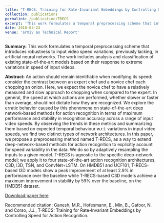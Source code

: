 ```yaml
---
title: "T-RECS: Training for Rate-Invariant Embeddings by Controlling Speed for Action Recognition"
collection: publications
permalink: /publication/TRECS
excerpt: 'This work formulates a temporal preprocessing scheme that introduces robustness to input video speed variations, previously lacking, in artificial neural networks. The work includes analysis and classification of existing state-of-the-art models based on their response to extreme variations in speed of input videos.'
date: 2018-03-23
venue: 'arXiv as Technical Report'
---
```

<b>Summary:</b>  This work formulates a temporal preprocessing scheme that introduces robustness to input video speed variations, previously lacking, in artificial neural networks. The work includes analysis and classification of existing state-of-the-art models based on their response to extreme variations in speed of input videos.

<b>Abstract:</b> An action should remain identifiable when modifying its speed: consider the contrast between an expert chef and a novice chef each chopping an onion. Here, we expect the novice chef to have a relatively measured and slow approach to chopping when compared to the expert. In general, the speed at which actions are performed, whether slower or faster than average, should not dictate how they are recognized. We explore the erratic behavior caused by this phenomena on state-of-the-art deep network-based methods for action recognition in terms of maximum performance and stability in recognition accuracy across a range of input video speeds. By observing the trends in these metrics and summarizing them based on expected temporal behaviour w.r.t. variations in input video speeds, we find two distinct types of network architectures. In this paper, we propose a preprocessing method named T-RECS, as a way to extend deep-network-based methods for action recognition to explicitly account for speed variability in the data. We do so by adaptively resampling the inputs to a given model. T-RECS is agnostic to the specific deep-network model; we apply it to four state-of-the-art action recognition architectures, C3D, I3D, TSN, and ConvNet+LSTM. On HMDB51 and UCF101, T-RECS-based I3D models show a peak improvement of at least 2.9% in performance over the baseline while T-RECS-based C3D models achieve a maximum improvement in stability by 59% over the baseline, on the HMDB51 dataset. 

[Download paper here](https://arxiv.org/pdf/1803.08094.pdf)

Recommended citation: Ganesh, M.R., Hofesmann, E., Min, B., Gafoor, N. and Corso, J.J., T-RECS: Training for Rate-Invariant Embeddings by Controlling Speed for Action Recognition.
